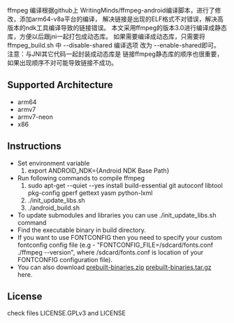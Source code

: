  ffmpeg 编译根据github上 WritingMinds/ffmpeg-android编译脚本，进行了修改，添加arm64-v8a平台的编译，
 解决链接是出现的ELF格式不对错误，解决高版本的ndk工具编译导致的链接错误。
 本文采用ffmpeg的版本3.0进行编译成静态库，方便以后跟jni一起打包成动态库。
 如果需要编译成动态库，只需要将 ffmpeg_build.sh 中 --disable-shared 编译选项 改为 --enable-shared即可。
 注意：与JNI其它代码一起封装成动态库是 链接ffmpeg静态库的顺序也很重要，如果出现顺序不对可能导致链接不成功。

Supported Architecture
----
* arm64
* armv7
* armv7-neon
* x86

Instructions
----
* Set environment variable
  1. export ANDROID_NDK={Android NDK Base Path}
* Run following commands to compile ffmpeg
  1. sudo apt-get --quiet --yes install build-essential git autoconf libtool pkg-config gperf gettext yasm python-lxml
  2. ./init_update_libs.sh
  3. ./android_build.sh
* To update submodules and libraries you can use ./init_update_libs.sh command
* Find the executable binary in build directory.
* If you want to use FONTCONFIG then you need to specify your custom fontconfig config file (e.g - "FONTCONFIG_FILE=/sdcard/fonts.conf ./ffmpeg --version", where /sdcard/fonts.conf is location of your FONTCONFIG configuration file).
* You can also download [prebuilt-binaries.zip](https://github.com/hiteshsondhi88/ffmpeg-android/releases/download/v0.3.3/prebuilt-binaries.zip) [prebuilt-binaries.tar.gz](https://github.com/hiteshsondhi88/ffmpeg-android/releases/download/v0.3.3/prebuilt-binaries.tar.gz) here.

License
----
  check files LICENSE.GPLv3 and LICENSE






